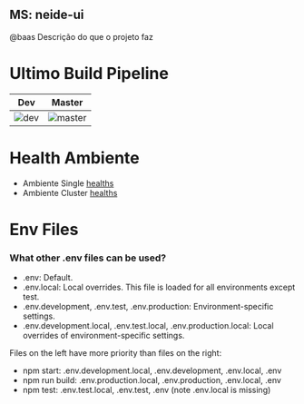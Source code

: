 ## MS: neide-ui
@baas
Descrição do que o projeto faz

# Ultimo Build Pipeline
| Dev                                                                                               | Master   |
| :---:                                                                                             | :---:    |
| ![dev](http://git.btfinanceira.com.br/baas/neide-ui/badges/dev/pipeline.svg "Ultimo Deploy Dev")  | ![master](http://git.btfinanceira.com.br/baas/neide-ui/badges/master/pipeline.svg "Ultimo Master")   |

# Health Ambiente
- Ambiente Single [healths](http://10.100.98.65:8089/healths)
- Ambiente Cluster [healths](http://10.100.98.94/mp/healths)

# Env Files
### What other .env files can be used?

* .env: Default.
* .env.local: Local overrides. This file is loaded for all environments except test.
* .env.development, .env.test, .env.production: Environment-specific settings.
* .env.development.local, .env.test.local, .env.production.local: Local overrides of environment-specific settings.

Files on the left have more priority than files on the right:

* npm start: .env.development.local, .env.development, .env.local, .env
* npm run build: .env.production.local, .env.production, .env.local, .env
* npm test: .env.test.local, .env.test, .env (note .env.local is missing)